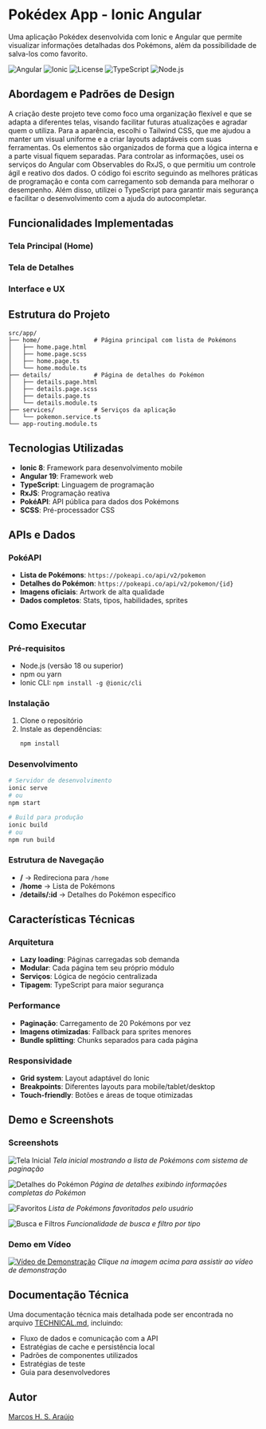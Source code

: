 # Pokédex App - Ionic Angular

Uma aplicação Pokédex desenvolvida com Ionic e Angular que permite visualizar informações detalhadas dos Pokémons, além da possibilidade de salva-los como favorito.

![Angular](https://img.shields.io/badge/Angular-19-DD0031?style=for-the-badge&logo=angular&logoColor=white)
![Ionic](https://img.shields.io/badge/Ionic-8-3880FF?style=for-the-badge&logo=ionic&logoColor=white)
![License](https://img.shields.io/badge/License-MIT-green?style=for-the-badge)
![TypeScript](https://img.shields.io/badge/TypeScript-5.0+-3178C6?style=for-the-badge&logo=typescript&logoColor=white)
![Node.js](https://img.shields.io/badge/Node.js-18+-339933?style=for-the-badge&logo=node.js&logoColor=white)

## Abordagem e Padrões de Design

A criação deste projeto teve como foco uma organização flexível e que se adapta a diferentes telas, visando facilitar futuras atualizações e agradar quem o utiliza. Para a aparência, escolhi o Tailwind CSS, que me ajudou a manter um visual uniforme e a criar layouts adaptáveis com suas ferramentas. Os elementos são organizados de forma que a lógica interna e a parte visual fiquem separadas. Para controlar as informações, usei os serviços do Angular com Observables do RxJS, o que permitiu um controle ágil e reativo dos dados. O código foi escrito seguindo as melhores práticas de programação e conta com carregamento sob demanda para melhorar o desempenho. Além disso, utilizei o TypeScript para garantir mais segurança e facilitar o desenvolvimento com a ajuda do autocompletar.

## Funcionalidades Implementadas

### Tela Principal (Home)

### Tela de Detalhes

### Interface e UX

## Estrutura do Projeto

```
src/app/
├── home/               # Página principal com lista de Pokémons
│   ├── home.page.html
│   ├── home.page.scss
│   ├── home.page.ts
│   └── home.module.ts
├── details/            # Página de detalhes do Pokémon
│   ├── details.page.html
│   ├── details.page.scss
│   ├── details.page.ts
│   └── details.module.ts
├── services/           # Serviços da aplicação
│   └── pokemon.service.ts
└── app-routing.module.ts
```

## Tecnologias Utilizadas

- **Ionic 8**: Framework para desenvolvimento mobile
- **Angular 19**: Framework web
- **TypeScript**: Linguagem de programação
- **RxJS**: Programação reativa
- **PokéAPI**: API pública para dados dos Pokémons
- **SCSS**: Pré-processador CSS

## APIs e Dados

### PokéAPI

- **Lista de Pokémons**: `https://pokeapi.co/api/v2/pokemon`
- **Detalhes do Pokémon**: `https://pokeapi.co/api/v2/pokemon/{id}`
- **Imagens oficiais**: Artwork de alta qualidade
- **Dados completos**: Stats, tipos, habilidades, sprites

## Como Executar

### Pré-requisitos

- Node.js (versão 18 ou superior)
- npm ou yarn
- Ionic CLI: `npm install -g @ionic/cli`

### Instalação

1. Clone o repositório
2. Instale as dependências:
   ```bash
   npm install
   ```

### Desenvolvimento

```bash
# Servidor de desenvolvimento
ionic serve
# ou
npm start

# Build para produção
ionic build
# ou
npm run build
```

### Estrutura de Navegação

- **/** → Redireciona para `/home`
- **/home** → Lista de Pokémons
- **/details/:id** → Detalhes do Pokémon específico

## Características Técnicas

### Arquitetura

- **Lazy loading**: Páginas carregadas sob demanda
- **Modular**: Cada página tem seu próprio módulo
- **Serviços**: Lógica de negócio centralizada
- **Tipagem**: TypeScript para maior segurança

### Performance

- **Paginação**: Carregamento de 20 Pokémons por vez
- **Imagens otimizadas**: Fallback para sprites menores
- **Bundle splitting**: Chunks separados para cada página

### Responsividade

- **Grid system**: Layout adaptável do Ionic
- **Breakpoints**: Diferentes layouts para mobile/tablet/desktop
- **Touch-friendly**: Botões e áreas de toque otimizadas

## Demo e Screenshots

### Screenshots

![Tela Inicial](./docs/images/home-screen.png)
_Tela inicial mostrando a lista de Pokémons com sistema de paginação_

![Detalhes do Pokémon](./docs/images/details-screen.png)
_Página de detalhes exibindo informações completas do Pokémon_

![Favoritos](./docs/images/favorites-screen.png)
_Lista de Pokémons favoritados pelo usuário_

![Busca e Filtros](./docs/images/search-screen.png)
_Funcionalidade de busca e filtro por tipo_

### Demo em Vídeo

[![Vídeo de Demonstração](./docs/images/video-thumb.png)](./docs/video/demo.mp4)
_Clique na imagem acima para assistir ao vídeo de demonstração_

## Documentação Técnica

Uma documentação técnica mais detalhada pode ser encontrada no arquivo [TECHNICAL.md](./docs/TECHNICAL.md), incluindo:

- Fluxo de dados e comunicação com a API
- Estratégias de cache e persistência local
- Padrões de componentes utilizados
- Estratégias de teste
- Guia para desenvolvedores

## Autor

[Marcos H. S. Araújo]("")
